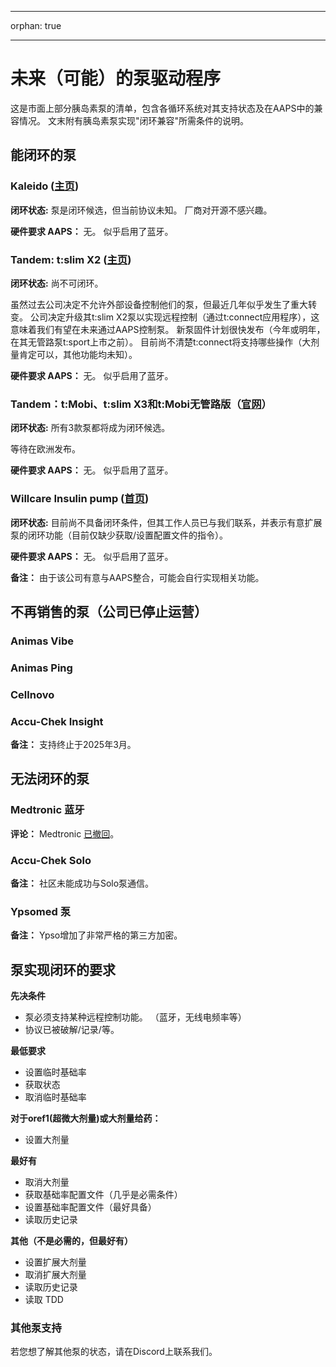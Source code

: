 * * *

orphan: true

* * *

# 未来（可能）的泵驱动程序

这是市面上部分胰岛素泵的清单，包含各循环系统对其支持状态及在AAPS中的兼容情况。 文末附有胰岛素泵实现"闭环兼容"所需条件的说明。

## 能闭环的泵

### Kaleido ([主页](https://www.hellokaleido.com/))

**闭环状态:** 泵是闭环候选，但当前协议未知。 厂商对开源不感兴趣。

**硬件要求 AAPS：** 无。 似乎启用了蓝牙。

### Tandem: t:slim X2 ([主页](https://www.tandemdiabetes.com/))

**闭环状态:** 尚不可闭环。

虽然过去公司决定不允许外部设备控制他们的泵，但最近几年似乎发生了重大转变。 公司决定升级其t:slim X2泵以实现远程控制（通过t:connect应用程序），这意味着我们有望在未来通过AAPS控制泵。 新泵固件计划很快发布（今年或明年，在其无管路泵t:sport上市之前）。 目前尚不清楚t:connect将支持哪些操作（大剂量肯定可以，其他功能均未知）。

**硬件要求 AAPS：** 无。 似乎启用了蓝牙。

### Tandem：t:Mobi、t:slim X3和t:Mobi无管路版（[官网](https://www.tandemdiabetes.com/about-us/pipeline)）

**闭环状态:** 所有3款泵都将成为闭环候选。

等待在欧洲发布。

**硬件要求 AAPS：** 无。 似乎启用了蓝牙。

### Willcare Insulin pump ([首页](http://shinmyungmedi.com/en/))

**闭环状态:** 目前尚不具备闭环条件，但其工作人员已与我们联系，并表示有意扩展泵的闭环功能（目前仅缺少获取/设置配置文件的指令）。

**硬件要求 AAPS：** 无。 似乎启用了蓝牙。

**备注：** 由于该公司有意与AAPS整合，可能会自行实现相关功能。

## 不再销售的泵（公司已停止运营）

### Animas Vibe

### Animas Ping

### Cellnovo

### Accu-Chek Insight

**备注：** 支持终止于2025年3月。

## 无法闭环的泵

### Medtronic 蓝牙

**评论：** Medtronic [已撤回](https://www.tidepool.org/blog/tidepool-loop-partner-update-ace-pumps)。

### Accu-Chek Solo

**备注：** 社区未能成功与Solo泵通信。

### Ypsomed 泵

**备注：** Ypso增加了非常严格的第三方加密。

## 泵实现闭环的要求

**先决条件**

- 泵必须支持某种远程控制功能。 （蓝牙，无线电频率等）
- 协议已被破解/记录/等。

**最低要求**

- 设置临时基础率
- 获取状态
- 取消临时基础率

**对于oref1(超微大剂量)或大剂量给药：**

- 设置大剂量

**最好有**

- 取消大剂量
- 获取基础率配置文件（几乎是必需条件）
- 设置基础率配置文件（最好具备）
- 读取历史记录 

**其他（不是必需的，但最好有）**

- 设置扩展大剂量
- 取消扩展大剂量
- 读取历史记录
- 读取 TDD

### 其他泵支持

若您想了解其他泵的状态，请在Discord上联系我们。